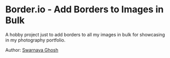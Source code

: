 # Border.io - Add Borders to Images in Bulk

A hobby project just to add borders to all my images in bulk for showcasing in my photography portfolio.

Author: [Swarnava Ghosh](https://www.linkedin.com/in/swarnava-ghosh/)
